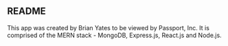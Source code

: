 ## README

This app was created by Brian Yates to be viewed by Passport, Inc. It is comprised of the MERN stack - MongoDB, Express.js, React.js and Node.js.